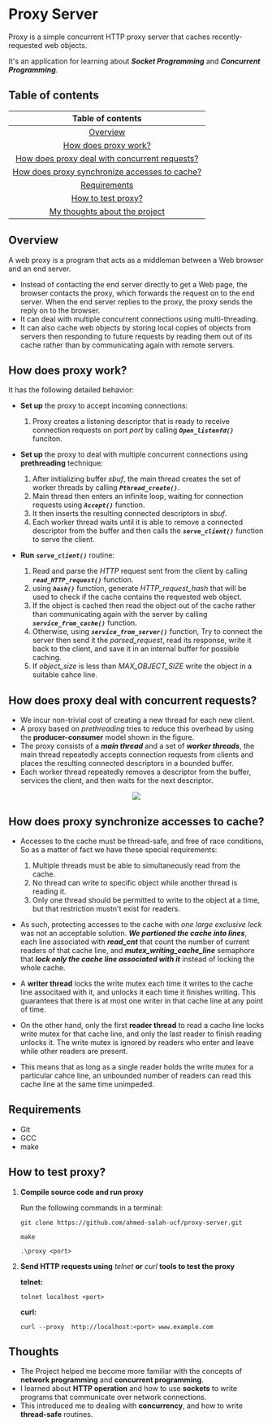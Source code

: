# Proxy Server

Proxy is a simple concurrent HTTP proxy server that caches recently-requested web objects.

It's an application for learning about ***Socket Programming*** and ***Concurrent Programming***.


## Table of contents

|                                        Table of contents                                       |
|:----------------------------------------------------------------------------------------------:|
|                                      [Overview](#Overview)                                     |
|                          [How does proxy work?](#How-does-proxy-work)                          |
| [How does proxy deal with concurrent requests?](#How-does-proxy-deal-with-concurrent-requests) |
| [How does proxy synchronize accesses to cache?](#How-does-proxy-synchronize-accesses-to-cache) |
|                                  [Requirements](#Requirements)                                 |
|                            [How to test proxy?](#How-to-test-proxy)                            |
|                           [My thoughts about the project](#Thoughts)                           |








## Overview

A web proxy is a program that acts as a middleman between a Web browser and an end server.
- Instead of contacting the end server directly to get a Web page, the browser contacts the proxy, which forwards the request on to the end server. When the end server replies to the proxy, the proxy sends the reply on to the browser.
- It can deal with multiple concurrent connections using multi-threading.
- It can also cache web objects by storing local copies of objects from servers then responding to future requests by reading them out of its cache rather than by communicating again with remote servers.


## How does proxy work?

It has the following detailed behavior:
- **Set up** the proxy to accept incoming connections:

    1. Proxy creates a listening descriptor that is ready to receive connection requests on port _port_ by calling ***`Open_listenfd()`*** funciton.

- **Set up** the proxy to deal with multiple concurrent connections using **prethreading** technique:

    1. After initializing buffer _sbuf_, the main thread creates the set of worker threads by calling ***`Pthread_create()`***.
    2. Main thread then enters an infinite loop, waiting for connection requests using ***`Accept()`*** function.
    3. It then inserts the resulting connected descriptors in _sbuf_.
    4. Each worker thread waits until it is able to remove a connected descriptor from the buffer and then calls the ***`serve_client()`*** function to serve the client.
   
- **Run** ***`serve_client()`*** routine:

    1. Read and parse the _HTTP_ request sent from the client by calling ***`read_HTTP_request()`*** function.
    2. using ***`hash()`*** function, generate _HTTP_request_hash_ that will be used to check if the cache contains the requested web object.
    3. If the object is cached then read the object out of the cache rather than communicating again with the server by calling ***`service_from_cache()`*** function.
    4. Otherwise, using ***`service_from_server()`*** function, Try to connect the server then send it the _parsed_request_, read its response, write it back to the client, and save it in an internal buffer for possible caching.
    5. If _object_size_ is less than _MAX_OBJECT_SIZE_ write the object in a suitable cahce line.


## How does proxy deal with concurrent requests?

- We incur non-trivial cost of creating a new thread for each new client.
- A proxy based on *prethreading* tries to reduce this overhead by using the **producer-consumer** model shown in the figure.
- The proxy consists of a ***main thread*** and a set of ***worker threads***, the main thread repeatedly accepts connection requests from clients and places the resulting connected descriptors in a bounded buffer.
- Each worker thread repeatedly removes a descriptor from the buffer, services the client, and then waits for the next descriptor.

<p align="center"><img src="https://i.ibb.co/jfNwR5n/producer-consumer-model.png"></p>


## How does proxy synchronize accesses to cache?

- Accesses to the cache must be thread-safe, and free of race conditions, So as a matter of fact we have these special requirements:
    1. Multiple threads must be able to simultaneously read from the cache.
    2. No thread can write to specific object while another thread is reading it.
    3. Only one thread should be permitted to write to the object at a time, but that restriction mustn't exist for readers.

- As such, protecting accesses to the cache with *one large exclusive lock* was not an acceptable solution. ***We partioned the cache into lines***, each line associated with ***read_cnt*** that count the number of current readers of that cache line, and ***mutex_writing_cache_line*** semaphore that ***lock only the cache line associated with it*** instead of locking the whole cache.

- A **writer thread** locks the write mutex each time it writes to the cache line associtaed with it, and unlocks it each time it finishes writing. This guarantees that there is at most one writer in that cache line at any point of time.

- On the other hand, only the first **reader thread** to read a cache line locks write mutex for that cache line, and only the last reader to finish reading unlocks it. The write mutex is ignored by readers who enter and leave while other readers are present.
- This means that as long as a single reader holds the write mutex for a particular cahce line, an unbounded number of readers can read this cache line at the same time unimpeded.



## Requirements
- Git
- GCC
- make

## How to test proxy?
1) **Compile source code and run proxy**

    Run the following commands in a terminal:
    ```console
    git clone https://github.com/ahmed-salah-ucf/proxy-server.git
    ```
    ```console
    make
    ```
    ```console
    .\proxy <port>
    ```

2) **Send HTTP requests using** *telnet* **or** *curl* **tools to test the proxy**

    **telnet:**
    ```console
    telnet localhost <port>
    ```
    **curl:**
    ```console
    curl --proxy  http://localhost:<port> www.example.com
    ```

## Thoughts
- The Project helped me become more familiar with the concepts of **network programming** and **concurrent programming**.
- I learned about **HTTP operation** and how to use **sockets** to write programs that communicate over network connections.
- This introduced me to dealing with **concurrency**, and how to write **thread-safe** routines.
